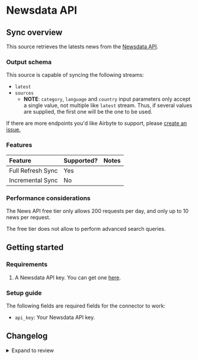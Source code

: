 # Newsdata API

## Sync overview

This source retrieves the latests news from the [Newsdata API](https://newsdata.io/).

### Output schema

This source is capable of syncing the following streams:

- `latest`
- `sources`
  - **NOTE**: `category`, `language` and `country` input parameters only accept a single value, not multiple like `latest` stream.
    Thus, if several values are supplied, the first one will be the one to be used.

If there are more endpoints you'd like Airbyte to support, please [create an issue.](https://github.com/airbytehq/airbyte/issues/new/choose)

### Features

| Feature           | Supported? | Notes |
| :---------------- | ---------- | :---- |
| Full Refresh Sync | Yes        |       |
| Incremental Sync  | No         |       |

### Performance considerations

The News API free tier only allows 200 requests per day, and only up to 10
news per request.

The free tier does not allow to perform advanced search queries.

## Getting started

### Requirements

1. A Newsdata API key. You can get one [here](https://newsdata.io/register).

### Setup guide

The following fields are required fields for the connector to work:

- `api_key`: Your Newsdata API key.

## Changelog

<details>
  <summary>Expand to review</summary>

| Version | Date       | Pull Request                                             | Subject                                                                         |
| :------ | :--------- | :------------------------------------------------------- | :------------------------------------------------------------------------------ |
| 0.2.6 | 2025-03-29 | [56672](https://github.com/airbytehq/airbyte/pull/56672) | Update dependencies |
| 0.2.5 | 2025-03-08 | [55469](https://github.com/airbytehq/airbyte/pull/55469) | Update dependencies |
| 0.2.4 | 2025-01-25 | [52240](https://github.com/airbytehq/airbyte/pull/52240) | Update dependencies |
| 0.2.3 | 2025-01-04 | [50896](https://github.com/airbytehq/airbyte/pull/50896) | Update dependencies |
| 0.2.2 | 2024-12-12 | [47812](https://github.com/airbytehq/airbyte/pull/47812) | Update dependencies |
| 0.2.1 | 2024-08-16 | [44196](https://github.com/airbytehq/airbyte/pull/44196) | Bump source-declarative-manifest version |
| 0.2.0 | 2024-08-15 | [44113](https://github.com/airbytehq/airbyte/pull/44113) | Refactor connector to manifest-only format |
| 0.1.15 | 2024-08-10 | [43517](https://github.com/airbytehq/airbyte/pull/43517) | Update dependencies |
| 0.1.14 | 2024-08-03 | [43271](https://github.com/airbytehq/airbyte/pull/43271) | Update dependencies |
| 0.1.13 | 2024-07-27 | [42783](https://github.com/airbytehq/airbyte/pull/42783) | Update dependencies |
| 0.1.12 | 2024-07-20 | [42378](https://github.com/airbytehq/airbyte/pull/42378) | Update dependencies |
| 0.1.11 | 2024-07-13 | [41791](https://github.com/airbytehq/airbyte/pull/41791) | Update dependencies |
| 0.1.10 | 2024-07-10 | [41567](https://github.com/airbytehq/airbyte/pull/41567) | Update dependencies |
| 0.1.9 | 2024-07-09 | [41138](https://github.com/airbytehq/airbyte/pull/41138) | Update dependencies |
| 0.1.8 | 2024-07-06 | [40852](https://github.com/airbytehq/airbyte/pull/40852) | Update dependencies |
| 0.1.7 | 2024-06-25 | [40361](https://github.com/airbytehq/airbyte/pull/40361) | Update dependencies |
| 0.1.6 | 2024-06-22 | [40082](https://github.com/airbytehq/airbyte/pull/40082) | Update dependencies |
| 0.1.5 | 2024-06-06 | [39160](https://github.com/airbytehq/airbyte/pull/39160) | [autopull] Upgrade base image to v1.2.2 |
| 0.1.4 | 2024-05-28 | [38731](https://github.com/airbytehq/airbyte/pull/38731) | Make compatible with the builder |
| 0.1.3 | 2024-04-19 | [37203](https://github.com/airbytehq/airbyte/pull/37203) | Upgrade to CDK 0.80.0 and manage dependencies with Poetry. |
| 0.1.2 | 2024-04-15 | [37203](https://github.com/airbytehq/airbyte/pull/37203) | Base image migration: remove Dockerfile and use the python-connector-base image |
| 0.1.1 | 2024-04-12 | [37203](https://github.com/airbytehq/airbyte/pull/37203) | schema descriptions |
| 0.1.0 | 2022-10-21 | [18576](https://github.com/airbytehq/airbyte/pull/18576) | 🎉 New Source: Newsdata |

</details>
